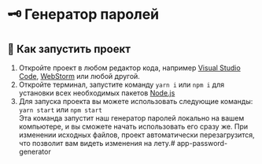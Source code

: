 # 🗝️ Генератор паролей
## 🚀 Как запустить проект

1. Откройте проект в любом редактор кода, например [Visual Studio Code](https://code.visualstudio.com/), [WebStorm](https://www.jetbrains.com/webstorm/) или любой другой.
2. Откройте терминал, запустите команду `yarn i` или `npm i` для установки всех необходимых пакетов [Node.js](https://nodejs.org/)
3. Для запуска проекта вы можете использовать следующие команды: `yarn start` или `npm start`  
Эта команда запустит наш генератор паролей локально на вашем компьютере, и вы сможете начать использовать его сразу же. При изменении исходных файлов, проект автоматически перезагрузится, что позволит вам видеть изменения на лету.# app-password-generator
